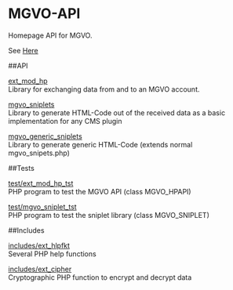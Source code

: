 # MGVO-API
Homepage API for MGVO.

See [Here](https://info.mgvo.de)

##API

[ext_mod_hp](ext_mod_hp.php)  
Library for exchanging data from and to an MGVO account.

[mgvo_sniplets](mgvo_sniplets.php)  
Library to generate HTML-Code out of the received data as a basic implementation for any CMS plugin

[mgvo_generic_sniplets](mgvo_generic_sniplets.php)  
Library to generate generic HTML-Code (extends normal mgvo_snipets.php)

##Tests

[test/ext_mod_hp_tst](test/ext_mod_hp_tst.php)  
PHP program to test the MGVO API (class MGVO_HPAPI)

[test/mgvo_sniplet_tst](test/mgvo_sniplets_tst.php)  
PHP program to test the sniplet library (class MGVO_SNIPLET)

##Includes

[includes/ext_hlpfkt](includes/ext_hlpfkt.php)  
Several PHP help functions

[includes/ext_cipher](includes/ext_cipher.php)  
Cryptographic PHP function to encrypt and decrypt data
